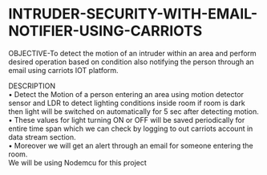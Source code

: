 # INTRUDER-SECURITY-WITH-EMAIL-NOTIFIER-USING-CARRIOTS

OBJECTIVE-To detect the motion of an intruder within an area and perform desired operation based on condition  also notifying the person through an email using carriots IOT platform.

DESCRIPTION<br>
•	Detect the Motion of a person entering an area using motion detector sensor and LDR to detect lighting conditions inside room if room is dark then light will be switched on automatically for 5 sec after detecting motion.<br> 
•	These values for light turning ON or OFF will be saved periodically for entire time span which we can check by logging to out carriots account in data stream section.<br>
•	Moreover we will get an alert through an email for someone entering the room.<br>
We will be using Nodemcu for this project
